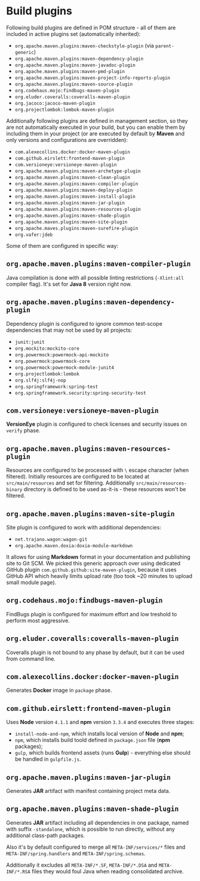 <!---
# This file is part of the ChillDev-Parent.
#
# @license http://mit-license.org/ The MIT license
# @copyright 2015 - 2017 © by Rafał Wrzeszcz - Wrzasq.pl.
-->

# Build plugins

Following build plugins are defined in POM structure - all of them are included in active plugins set (automatically inherited):

-   `org.apache.maven.plugins:maven-checkstyle-plugin` (via `parent-generic`)
-   `org.apache.maven.plugins:maven-dependency-plugin`
-   `org.apache.maven.plugins:maven-javadoc-plugin`
-   `org.apache.maven.plugins:maven-pmd-plugin`
-   `org.apache.maven.plugins:maven-project-info-reports-plugin`
-   `org.apache.maven.plugins:maven-source-plugin`
-   `org.codehaus.mojo:findbugs-maven-plugin`
-   `org.eluder.coveralls:coveralls-maven-plugin`
-   `org.jacoco:jacoco-maven-plugin`
-   `org.projectlombok:lombok-maven-plugin`

Additionally following plugins are defined in management section, so they are not automatically executed in your build, but you can enable them by including them in your project (or are executed by default by **Maven** and only versions and configurations are overridden):

-   `com.alexecollins.docker:docker-maven-plugin`
-   `com.github.eirslett:frontend-maven-plugin`
-   `com.versioneye:versioneye-maven-plugin`
-   `org.apache.maven.plugins:maven-archetype-plugin`
-   `org.apache.maven.plugins:maven-clean-plugin`
-   `org.apache.maven.plugins:maven-compiler-plugin`
-   `org.apache.maven.plugins:maven-deploy-plugin`
-   `org.apache.maven.plugins:maven-install-plugin`
-   `org.apache.maven.plugins:maven-jar-plugin`
-   `org.apache.maven.plugins:maven-resources-plugin`
-   `org.apache.maven.plugins:maven-shade-plugin`
-   `org.apache.maven.plugins:maven-site-plugin`
-   `org.apache.maves.plugins:maven-surefire-plugin`
-   `org.vafer:jdeb`

Some of them are configured in specific way:

## `org.apache.maven.plugins:maven-compiler-plugin`

Java compilation is done with all possible linting restrictions (`-Xlint:all` compiler flag). It's set for **Java 8** version right now.

## `org.apache.maven.plugins:maven-dependency-plugin`

Dependency plugin is configured to ignore common test-scope dependencies that may not be used by all projects:

-   `junit:junit`
-   `org.mockito:mockito-core`
-   `org.powermock:powermock-api-mockito`
-   `org.powermock:powermock-core`
-   `org.powermock:powermock-module-junit4`
-   `org.projectlombok:lombok`
-   `org.slf4j:slf4j-nop`
-   `org.springframework:spring-test`
-   `org.springframework.security:spring-security-test`

## `com.versioneye:versioneye-maven-plugin`

**VersionEye** plugin is configured to check licenses and security issues on `verify` phase.

## `org.apache.maven.plugins:maven-resources-plugin`

Resources are configured to be processed with `\` escape character (when filtered). Initially resources are configured to be located at `src/main/resources` and set for filtering. Additionally `src/main/resources-binary` directory is defined to be used as-it-is - these resources won't be filtered.

## `org.apache.maven.plugins:maven-site-plugin`

Site plugin is configured to work with additional dependencies:

-   `net.trajano.wagon:wagon-git`
-   `org.apache.maven.doxia:doxia-module-markdown`

It allows for using **Markdown** format in your documentation and publishing site to Git SCM. We picked this generic approach over using dedicated GitHub plugin `com.github.github:site-maven-plugin`, because it uses GitHub API which heavily limits upload rate (too took ~20 minutes to upload small module page).

## `org.codehaus.mojo:findbugs-maven-plugin`

FindBugs plugin is configured for maximum effort and low treshold to perform most aggressive.

## `org.eluder.coveralls:coveralls-maven-plugin`

Coveralls plugin is not bound to any phase by default, but it can be used from command line.

## `com.alexecollins.docker:docker-maven-plugin`

Generates **Docker** image in `package` phase.

## `com.github.eirslett:frontend-maven-plugin`

Uses **Node** version `4.1.1` and **npm** version `3.3.4` and executes three stages:

-   `install-node-and-npm`, which installs local version of **Node** and **npm**;
-   `npm`, which installs build toold defined in `package.json` file (**npm** packages);
-   `gulp`, which builds frontend assets (runs **Gulp**) - everything else should be handled in `gulpfile.js`.

## `org.apache.maven.plugins:maven-jar-plugin`

Generates **JAR** artifact with manifest containing project meta data.

## `org.apache.maven.plugins:maven-shade-plugin`

Generates **JAR** artifact including all dependencies in one package, named with suffix `-standalone`, which is possible to run directly, without any additional class-path packages.

Also it's by default configured to merge all `META-INF/services/*` files and `META-INF/spring.handlers` and `META-INF/spring.schemas`.

Additionally it excludes all `META-INF/*.SF`, `META-INF/*.DSA` and `META-INF/*.RSA` files they would foul Java when reading consolidated archive.
